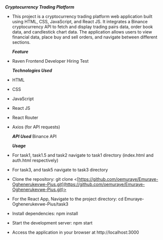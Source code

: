                                 
                                
   ***Cryptocurrency Trading Platform***

- This project is a cryptocurrency trading platform web application built using HTML, CSS, JavaScript, and React JS. It integrates a Binance cryptocurrency API to fetch and display trading pairs data, order book data, and candlestick chart data. The application allows users to view financial data, place buy and sell orders, and navigate between different sections.

   ***Feature***
- Raven Frontend Developer Hiring Test 

   ***Technologies Used***
- HTML
- CSS
- JavaScript
- React JS
- React Router
- Axios (for API requests)

   ***API Used***
Binance API

   ***Usage***
- For task1, task1.5 and task2 navigate to task1 directory (index.html and auth.html respectively) 

- For task3, and task5 navigate to task3 directory
- Clone the repository: git clone <[https://github.com/oemuraye/Emuraye-Oghenerukevwe-Pius.git](https://github.com/oemuraye/Emuraye-Oghenerukevwe-Pius.git)>
- For the React App, Navigate to the project directory: cd Emuraye-Oghenerukevwe-Pius/task3
- Install dependencies: npm install
- Start the development server: npm start
- Access the application in your browser at http://localhost:3000